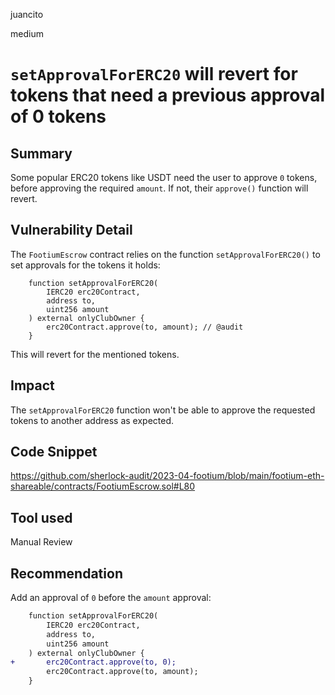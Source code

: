 juancito

medium

# `setApprovalForERC20` will revert for tokens that need a previous approval of 0 tokens

## Summary

Some popular ERC20 tokens like USDT need the user to approve `0` tokens, before approving the required `amount`. If not, their `approve()` function will revert.

## Vulnerability Detail

The `FootiumEscrow` contract relies on the function `setApprovalForERC20()` to set approvals for the tokens it holds:

```solidity
    function setApprovalForERC20(
        IERC20 erc20Contract,
        address to,
        uint256 amount
    ) external onlyClubOwner {
        erc20Contract.approve(to, amount); // @audit
    }
```

This will revert for the mentioned tokens.

## Impact

The `setApprovalForERC20` function won't be able to approve the requested tokens to another address as expected.

## Code Snippet

https://github.com/sherlock-audit/2023-04-footium/blob/main/footium-eth-shareable/contracts/FootiumEscrow.sol#L80

## Tool used

Manual Review

## Recommendation

Add an approval of `0` before the `amount` approval:

```diff
    function setApprovalForERC20(
        IERC20 erc20Contract,
        address to,
        uint256 amount
    ) external onlyClubOwner {
+       erc20Contract.approve(to, 0);
        erc20Contract.approve(to, amount);
    }
```